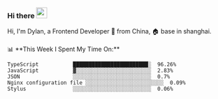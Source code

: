 ### Hi there <img src="https://media.giphy.com/media/hvRJCLFzcasrR4ia7z/giphy.gif" width="25px">

<!-- ![visitors](https://visitor-badge.glitch.me/badge?page_id=dislfyer.dislfyer) --!>

Hi, I'm Dylan, a Frontend Developer 🚀 from China, 🏠 base in shanghai.
<br/>
<br/>

📊 **This Week I Spent My Time On:**


<!--START_SECTION:waka-->

```text
TypeScript           ████████████████████████░  96.26%
JavaScript           ▓░░░░░░░░░░░░░░░░░░░░░░░░  2.83%
JSON                 ░░░░░░░░░░░░░░░░░░░░░░░░░  0.7%
Nginx configuration file ░░░░░░░░░░░░░░░░░░░░░░░░░  0.09%
Stylus               ░░░░░░░░░░░░░░░░░░░░░░░░░  0.06%
```

<!--END_SECTION:waka-->

<!--
**About Me:**
 -->
